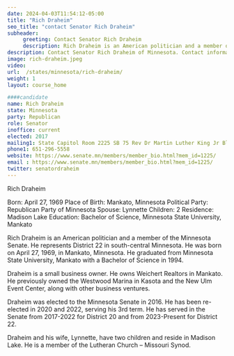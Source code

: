 ```yaml
---
date: 2024-04-03T11:54:12-05:00
title: "Rich Draheim"
seo_title: "contact Senator Rich Draheim"
subheader:
     greeting: Contact Senator Rich Draheim
     description: Rich Draheim is an American politician and a member of the Minnesota Senate. He represents District 22 in south-central Minnesota. He was born on April 27, 1969, in Mankato, Minnesota. He graduated from Minnesota State University, Mankato with a Bachelor of Science in 1994.
description: Contact Senator Rich Draheim of Minnesota. Contact information for Rich Draheim includes email address, phone number, and mailing address.
image: rich-draheim.jpeg
video:
url:  /states/minnesota/rich-draheim/
weight: 1
layout: course_home

####candidate
name: Rich Draheim
state: Minnesota
party: Republican
role: Senator
inoffice: current
elected: 2017
mailing1: State Capitol Room 2225 SB 75 Rev Dr Martin Luther King Jr Blvd St. Paul, MN 55155-1606
phone1: 651-296-5558
website: https://www.senate.mn/members/member_bio.html?mem_id=1225/
email : https://www.senate.mn/members/member_bio.html?mem_id=1225/
twitter: senatordraheim
---
```


Rich Draheim

Born: April 27, 1969
Place of Birth: Mankato, Minnesota
Political Party: Republican Party of Minnesota
Spouse: Lynnette
Children: 2
Residence: Madison Lake
Education: Bachelor of Science, Minnesota State University, Mankato

Rich Draheim is an American politician and a member of the Minnesota Senate. He represents District 22 in south-central Minnesota. He was born on April 27, 1969, in Mankato, Minnesota. He graduated from Minnesota State University, Mankato with a Bachelor of Science in 1994.

Draheim is a small business owner. He owns Weichert Realtors in Mankato. He previously owned the Westwood Marina in Kasota and the New Ulm Event Center, along with other business ventures.

Draheim was elected to the Minnesota Senate in 2016. He has been re-elected in 2020 and 2022, serving his 3rd term. He has served in the Senate from 2017-2022 for District 20 and from 2023-Present for District 22.

Draheim and his wife, Lynnette, have two children and reside in Madison Lake. He is a member of the Lutheran Church – Missouri Synod.

